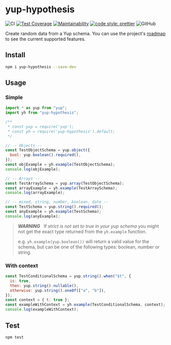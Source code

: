 # yup-hypothesis

![CI](https://github.com/hiigami/yup-hypothesis/actions/workflows/main.yml/badge.svg?branch=main)
[![Test Coverage](https://api.codeclimate.com/v1/badges/9290db12ea8831e07c89/test_coverage)](https://codeclimate.com/github/hiigami/yup-hypothesis/test_coverage)
[![Maintainability](https://api.codeclimate.com/v1/badges/9290db12ea8831e07c89/maintainability)](https://codeclimate.com/github/hiigami/yup-hypothesis/maintainability)
[![code style: prettier](https://img.shields.io/badge/code_style-prettier-ff69b4.svg?style=flat)](https://github.com/prettier/prettier)
![GitHub](https://img.shields.io/github/license/hiigami/yup-hypothesis)

Create random data from a Yup schema.
You can use the project's [roadmap](https://github.com/hiigami/yup-hypothesis/wiki/Roadmap) to see the current supported features.

## Install

```bash
npm i yup-hypothesis --save-dev
```

## Usage

### Simple

```js
import * as yup from "yup";
import yh from "yup-hypothesis";

/**
 * const yup = require('yup');
 * const yh = require('yup-hypothesis').default;
 */

// -- Objects --
const TestObjectSchema = yup.object({
  bool: yup.boolean().required(),
});
const objExample = yh.example(TestObjectSchema);
console.log(objExample);

// -- Arrays --
const TestArraySchema = yup.array(TestObjectSchema);
const arrayExample = yh.example(TestArraySchema);
console.log(arrayExample);

// -- mixed, string, number, boolean, date --
const TestSchema = yup.string().required();
const anyExample = yh.example(TestSchema);
console.log(anyExample);
```

> **_WARNING_** &nbsp; If _strict is not set to true in your yup schema_ you might not get the exact type returned from the `yh.example` function.
>
> e.g. `yh.example(yup.boolean())` will return a valid value for the schema, but can be one of the following types: boolean, number or string.

### With context

```js
const TestConditionalSchema = yup.string().when("$t", {
  is: true,
  then: yup.string().nullable(),
  otherwise: yup.string().oneOf(["a", "b"]),
});
const context = { t: true };
const exampleWithContext = yh.example(TestConditionalSchema, context);
console.log(exampleWithContext);
```

## Test

```bash
npm test
```

